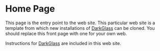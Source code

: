# Home Page

This page is the entry point to the web site. This particular web site is a template from which new installations of [DarkGlass](README.dg.md) can be cloned. You should replace this front page with one for your own web.

Instructions for [DarkGlass](README.dg.md) are included in this web site.